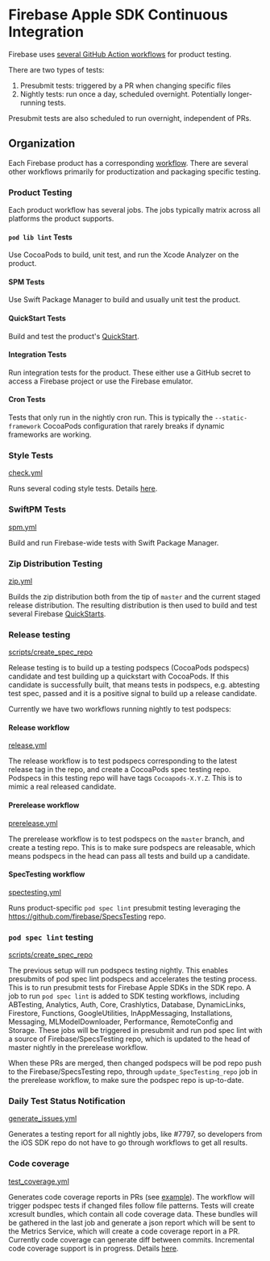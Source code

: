 # Firebase Apple SDK Continuous Integration

Firebase uses [several GitHub Action
workflows](https://github.com/firebase/firebase-ios-sdk/tree/master/.github/actions/)
for product testing.

There are two types of tests:
1. Presubmit tests: triggered by a PR when changing specific files
2. Nightly tests: run once a day, scheduled overnight. Potentially longer-running tests.

Presubmit tests are also scheduled to run overnight, independent of PRs.

## Organization

Each Firebase product has a corresponding
[workflow](https://github.com/firebase/firebase-ios-sdk/tree/master/.github/workflows). There
are several other workflows primarily for productization and packaging specific testing.

### Product Testing

Each product workflow has several jobs. The jobs typically matrix across all platforms the product
supports.

#### `pod lib lint` Tests

Use CocoaPods to build, unit test, and run the Xcode Analyzer on the product.

#### SPM Tests

Use Swift Package Manager to build and usually unit test the product.

#### QuickStart Tests

Build and test the product's [QuickStart](https://github.com/firebase/quickstart-ios).

#### Integration Tests

Run integration tests for the product. These either use a GitHub secret to access a Firebase project
or use the Firebase emulator.

#### Cron Tests

Tests that only run in the nightly cron run. This is typically the `--static-framework` CocoaPods
configuration that rarely breaks if dynamic frameworks are working.

### Style Tests
[check.yml](https://github.com/firebase/firebase-ios-sdk/tree/master/.github/workflows/check.yml)

Runs several coding style tests. Details
[here](https://github.com/firebase/firebase-ios-sdk/tree/master/scripts/README.md#checksh).

### SwiftPM Tests
[spm.yml](https://github.com/firebase/firebase-ios-sdk/tree/master/.github/workflows/spm.yml)

Build and run Firebase-wide tests with Swift Package Manager.

### Zip Distribution Testing
[zip.yml](https://github.com/firebase/firebase-ios-sdk/tree/master/.github/workflows/zip.yml)

Builds the zip distribution both from the tip of `master` and the current staged release distribution.
The resulting distribution is then used to build and test several Firebase
[QuickStarts](https://github.com/firebase/quickstart-ios).

### Release testing
[scripts/create_spec_repo](https://github.com/firebase/firebase-ios-sdk/tree/master//scripts/create_spec_repo)

Release testing is to build up a testing podspecs (CocoaPods podspecs) candidate and test building
up a quickstart with CocoaPods. If this candidate is successfully built, that means tests in
podspecs, e.g. abtesting test spec, passed and it is a positive signal to build up a release
candidate.

Currently we have two workflows running nightly to test podspecs:

#### Release workflow
[release.yml](https://github.com/firebase/firebase-ios-sdk/tree/master/.github/workflows/release.yml)

The release workflow is to test podspecs corresponding to the latest release tag in the repo, and
create a CocoaPods spec testing repo. Podspecs in this testing repo
will have tags `Cocoapods-X.Y.Z`. This is to mimic a real released candidate.

#### Prerelease workflow
[prerelease.yml](https://github.com/firebase/firebase-ios-sdk/tree/master/.github/workflows/prerelease.yml)

The prerelease workflow is to test podspecs on the `master` branch, and create a testing repo. This is
to make sure podspecs are releasable, which means podspecs in the head can pass all tests and build
up a candidate.

#### SpecTesting workflow
[spectesting.yml](https://github.com/firebase/firebase-ios-sdk/tree/master/.github/workflows/spectesting.yml)

Runs product-specific `pod spec lint` presubmit testing leveraging the https://github.com/firebase/SpecsTesting
repo.

### `pod spec lint` testing
[scripts/create_spec_repo](https://github.com/firebase/firebase-ios-sdk/tree/master/scripts/create_spec_repo)

The previous setup will run podspecs testing nightly. This enables presubmits of pod spec lint
podspecs and accelerates the testing process. This is to run presubmit tests for Firebase Apple SDKs
in the SDK repo. A job to run `pod spec lint` is added to SDK testing workflows, including ABTesting,
Analytics, Auth, Core, Crashlytics, Database, DynamicLinks, Firestore, Functions, GoogleUtilities,
InAppMessaging, Installations, Messaging, MLModelDownloader, Performance, RemoteConfig and Storage.
These jobs will be triggered in presubmit and run pod spec lint with a source of
Firebase/SpecsTesting repo, which is updated to the head of master nightly in the prerelease
workflow.

When these PRs are merged, then changed podspecs will be pod repo push to the Firebase/SpecsTesting
repo, through `update_SpecTesting_repo` job in the prerelease workflow, to make sure the podspec
repo is up-to-date.

### Daily Test Status Notification
[generate_issues.yml](https://github.com/firebase/firebase-ios-sdk/tree/master/.github/workflows/generate_issues.yml)

Generates a testing report for all nightly jobs, like #7797, so developers from the iOS SDK repo do
not have to go through workflows to get all results.

### Code coverage
[test_coverage.yml](https://github.com/firebase/firebase-ios-sdk/tree/master/.github/workflows/test_coverage.yml)

Generates code coverage reports in PRs (see
[example](https://github.com/firebase/firebase-ios-sdk/pull/7788#issuecomment-807690514)).
The workflow will trigger podspec
tests if changed files follow file patterns. Tests will create xcresult bundles, which contain all
code coverage data. These bundles will be gathered in the last job and generate a json report which
will be sent to the Metrics Service, which will create a code coverage report in a PR. Currently
code coverage can generate diff between commits. Incremental code coverage support is in progress.
Details
[here](https://github.com/firebase/firebase-ios-sdk/blob/master/.github/workflows/health-metrics-presubmit.yml#L417).
